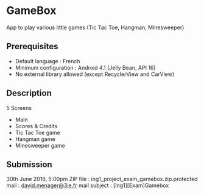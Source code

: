 # GameBox
App to play various little games (Tic Tac Toe, Hangman, Minesweeper)

## Prerequisites
- Default language : French
- Minimum configuration : Android 4.1 (Jelly Bean, API 16)
- No external library allowed (except RecyclerView and CarView)

## Description

5 Screens
  - Main
  - Scores & Credits
  - Tic Tac Toe game
  - Hangman game
  - Minesweeper game

## Submission

30th June 2016, 5:00pm
ZIP file : ing1_project_exam_gamebox.zip.protected
mail : david.menager@3ie.fr
mail subject : [Ing1][Exam]Gamebox

